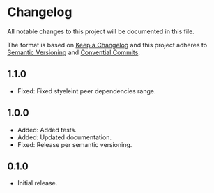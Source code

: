 # Changelog
All notable changes to this project will be documented in this file.
 
The format is based on [Keep a Changelog](http://keepachangelog.com/en/1.0.0/)
and this project adheres to [Semantic Versioning](http://semver.org/spec/v2.0.0.html) and [Convential Commits](https://conventionalcommits.org/#conventional-commits-100-beta1).

## 1.1.0

- Fixed: Fixed styeleint peer dependencies range.

## 1.0.0

- Added: Added tests.
- Added: Updated documentation.
- Fixed: Release per semantic versioning.

## 0.1.0

- Initial release.
